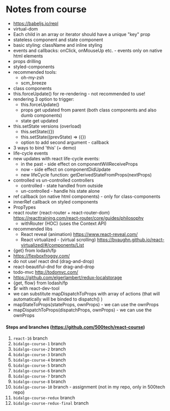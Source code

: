 # Notes from course

* https://babeljs.io/repl
* virtual-dom
* Each child in an array or iterator should have a unique "key" prop
* stateless component and state component
* basic styling: className and inline styling
* events and callbacks: onClick, onMouseUp etc. - events only on native html elements
* props drilling
* styled-components
* recommended tools:
  * oh-my-zsh
  * scm_breeze
* class components
* this.forceUpdate() for re-rendering - not recommended to use!
* rendering 3 option to trigger:
  * this.forceUpdate()
  * props get updated from parent (both class components and also dumb components)
  * state get updated
* this.setState versions (overload)
  * this.setState({})
  * this.setState((prevState) => ({})
  * option to add second argument - callback
* 3 ways to bind 'this' (+ demo)
* life-cycle events
* new updates with react life-cycle events:
   * in the past - side effect on componentWillReceiveProps
   * now - side effect on componentDidUpdate
   * new lifeCycle function: getDerivedStateFromProps(nextProps)
* controlled vs un-controlled controllers
  * controlled - state handled from outside
  * un-controlled - handle his state alone
* ref callback (on native html components) - only for class-components
* innerRef callback on styled components
* PropTypes
* react router (react-router + react-router-dom)
  https://reacttraining.com/react-router/core/guides/philosophy
  * withRouter (HOC) (uses the Context API)
* recommended libs
  * React reveal (animation) https://www.react-reveal.com/
  * React virtualized - (virtual scrolling) https://bvaughn.github.io/react-virtualized/#/components/List
* {get} from lodash/fp
* https://flexboxfroggy.com/
* do not use! react dnd (drag-and-drop)
* react-beautiful-dnd for drag-and-drop
* todo-mvc http://todomvc.com/
* https://github.com/elgerlambert/redux-localstorage
* {get, flow} from lodash/fp
* $r with react-dev-tool
* we can substitute mapDispatchToProps with array of actions (that will automatically will be binded to dispatch() )
* mapStateToProps(stateProps, ownProps) - we can use the ownProps
* mapDispatchToProps(dispatchProps, ownProps) - we can use the ownProps

#### Steps and branches (https://github.com/500tech/react-course)
1. `react-16` branch
1. `bidalgo-course-1`  branch
1. `bidalgo-course-2`  branch
1. `bidalgo-course-3`  branch
1. `bidalgo-course-4`  branch
1. `bidalgo-course-5`  branch
1. `bidalgo-course-6`  branch
1. `bidalgo-course-7`  branch
1. `bidalgo-course-8`  branch
1. `bidalgo-course-10` branch - assignment (not in my repo, only in 500tech repo)
1. `bidalgo-course-redux` branch
1. `bidalgo-course-redux-final` branch
